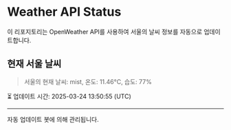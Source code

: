 
# Weather API Status

이 리포지토리는 OpenWeather API를 사용하여 서울의 날씨 정보를 자동으로 업데이트합니다.

## 현재 서울 날씨
> 서울의 현재 날씨: mist, 온도: 11.46°C, 습도: 77%

⏳ 업데이트 시간: 2025-03-24 13:50:55 (UTC)

---
자동 업데이트 봇에 의해 관리됩니다.
